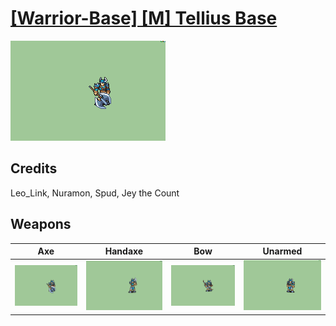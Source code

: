 # [\[Warrior-Base\] \[M\] Tellius Base](../%5BWarrior-Base%5D%20%5BM%5D%20Tellius%20Base)

<img src="./3.%20Axe/Axe_000.png" alt="[Warrior-Base] [M] Tellius Base standing" />

## Credits

Leo_Link, Nuramon, Spud, Jey the Count

## Weapons


|Axe |Handaxe |Bow |Unarmed |
|  :---: | :---: | :---: | :---: |
| <img alt="Axe animation" src="./3.%20Axe/Axe.gif" /> | <img alt="Handaxe animation" src="./4.%20Handaxe/Handaxe.gif" /> | <img alt="Bow animation" src="./5.%20Bow/Bow.gif" /> | <img alt="Unarmed animation" src="./8.%20Unarmed/Unarmed.gif" /> |
